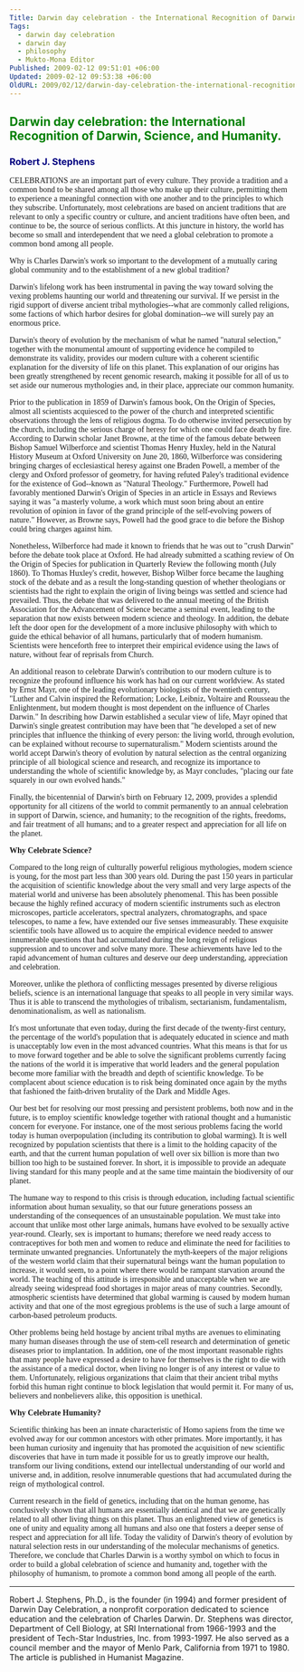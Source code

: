 ```yaml
---
Title: Darwin day celebration - the International Recognition of Darwin, Science, and Humanity.
Tags:
  - darwin day celebration
  - darwin day
  - philosophy
  - Mukto-Mona Editor
Published: 2009-02-12 09:51:01 +06:00
Updated: 2009-02-12 09:53:38 +06:00
OldURL: 2009/02/12/darwin-day-celebration-the-international-recognition-of-darwin-science-and-humanity/
---
```


<h2><span style="color: #008000;">Darwin day celebration: the International Recognition of Darwin, Science, and Humanity. </span></h2>
<h3><span style="color: #000080;">Robert J. Stephens </span></h3>
<span style="font-family: Verdana;">CELEBRATIONS are an important part of every culture. They provide a tradition and a common bond to be shared among all those who make up their culture, permitting them to experience a meaningful connection with one another and to the principles to which they subscribe. Unfortunately, most celebrations are based on ancient traditions that are relevant to only a specific country or culture, and ancient traditions have often been, and continue to be, the source of serious conflicts. At this juncture in history, the world has become so small and interdependent that we need a global celebration to promote a common bond among all people. </span>

<span style="font-family: Verdana;">Why is Charles Darwin's work so important to the development of a mutually caring global community and to the establishment of a new global tradition? </span>

<span style="font-family: Verdana;">Darwin's lifelong work has been instrumental in paving the way toward solving the vexing problems haunting our world and threatening our survival. If we persist in the rigid support of diverse ancient tribal mythologies--what are commonly called religions, some factions of which harbor desires for global domination--we will surely pay an enormous price. </span>

<span style="font-family: Verdana;">Darwin's theory of evolution by the mechanism of what he named "natural selection," together with the monumental amount of supporting evidence he compiled to demonstrate its validity, provides our modern culture with a coherent scientific explanation for the diversity of life on this planet. This explanation of our origins has been greatly strengthened by recent genomic research, making it possible for all of us to set aside our numerous mythologies and, in their place, appreciate our common humanity. </span>

<span style="font-family: Verdana;">Prior to the publication in 1859 of Darwin's famous book, On the Origin of Species, almost all scientists acquiesced to the power of the church and interpreted scientific observations through the lens of religious dogma. To do otherwise invited persecution by the church, including the serious charge of heresy for which one could face death by fire. According to Darwin scholar Janet Browne, at the time of the famous debate between Bishop Samuel Wilberforce and scientist Thomas Henry Huxley, held in the Natural History Museum at Oxford University on June 20, 1860, Wilberforce was considering bringing charges of ecclesiastical heresy against one Braden Powell, a member of the clergy and Oxford professor of geometry, for having refuted Paley's traditional evidence for the existence of God--known as "Natural Theology." Furthermore, Powell had favorably mentioned Darwin's Origin of Species in an article in Essays and Reviews saying it was "a masterly volume, a work which must soon bring about an entire revolution of opinion in favor of the grand principle of the self-evolving powers of nature." However, as Browne says, Powell had the good grace to die before the Bishop could bring charges against him. </span>

<span style="font-family: Verdana;">Nonetheless, Wilberforce had made it known to friends that he was out to "crush Darwin" before the debate took place at Oxford. He had already submitted a scathing review of On the Origin of Species for publication in Quarterly Review the following month (July 1860). To Thomas Huxley's credit, however, Bishop Wilber force became the laughing stock of the debate and as a result the long-standing question of whether theologians or scientists had the right to explain the origin of living beings was settled and science had prevailed. Thus, the debate that was delivered to the annual meeting of the British Association for the Advancement of Science became a seminal event, leading to the separation that now exists between modern science and theology. In addition, the debate left the door open for the development of a more inclusive philosophy with which to guide the ethical behavior of all humans, particularly that of modern humanism. Scientists were henceforth free to interpret their empirical evidence using the laws of nature, without fear of reprisals from Church. </span>

<span style="font-family: Verdana;">An additional reason to celebrate Darwin's contribution to our modern culture is to recognize the profound influence his work has had on our current worldview. As stated by Ernst Mayr, one of the leading evolutionary biologists of the twentieth century, "Luther and Calvin inspired the Reformation; Locke, Leibniz, Voltaire and Rousseau the Enlightenment, but modern thought is most dependent on the influence of Charles Darwin." In describing how Darwin established a secular view of life, Mayr opined that Darwin's single greatest contribution may have been that "he developed a set of new principles that influence the thinking of every person: the living world, through evolution, can be explained without recourse to supernaturalism." Modern scientists around the world accept Darwin's theory of evolution by natural selection as the central organizing principle of all biological science and research, and recognize its importance to understanding the whole of scientific knowledge by, as Mayr concludes, "placing our fate squarely in our own evolved hands." </span>

<span style="font-family: Verdana;">Finally, the bicentennial of Darwin's birth on February 12, 2009, provides a splendid opportunity for all citizens of the world to commit permanently to an annual celebration in support of Darwin, science, and humanity; to the recognition of the rights, freedoms, and fair treatment of all humans; and to a greater respect and appreciation for all life on the planet. </span>

<span style="font-family: Verdana;"><strong>Why Celebrate Science? </strong></span>

<span style="font-family: Verdana;">Compared to the long reign of culturally powerful religious mythologies, modern science is young, for the most part less than 300 years old. During the past 150 years in particular the acquisition of scientific knowledge about the very small and very large aspects of the material world and universe has been absolutely phenomenal. This has been possible because the highly refined accuracy of modern scientific instruments such as electron microscopes, particle accelerators, spectral analyzers, chromatographs, and space telescopes, to name a few, have extended our five senses immeasurably. These exquisite scientific tools have allowed us to acquire the empirical evidence needed to answer innumerable questions that had accumulated during the long reign of religious suppression and to uncover and solve many more. These achievements have led to the rapid advancement of human cultures and deserve our deep understanding, appreciation and celebration. </span>

<span style="font-family: Verdana;">Moreover, unlike the plethora of conflicting messages presented by diverse religious beliefs, science is an international language that speaks to all people in very similar ways. Thus it is able to transcend the mythologies of tribalism, sectarianism, fundamentalism, denominationalism, as well as nationalism. </span>

<span style="font-family: Verdana;">It's most unfortunate that even today, during the first decade of the twenty-first century, the percentage of the world's population that is adequately educated in science and math is unacceptably low even in the most advanced countries. What this means is that for us to move forward together and be able to solve the significant problems currently facing the nations of the world it is imperative that world leaders and the general population become more familiar with the breadth and depth of scientific knowledge. To be complacent about science education is to risk being dominated once again by the myths that fashioned the faith-driven brutality of the Dark and Middle Ages. </span>

<span style="font-family: Verdana;">Our best bet for resolving our most pressing and persistent problems, both now and in the future, is to employ scientific knowledge together with rational thought and a humanistic concern for everyone. For instance, one of the most serious problems facing the world today is human overpopulation (including its contribution to global warming). It is well recognized by population scientists that there is a limit to the holding capacity of the earth, and that the current human population of well over six billion is more than two billion too high to be sustained forever. In short, it is impossible to provide an adequate living standard for this many people and at the same time maintain the biodiversity of our planet. </span>

<span style="font-family: Verdana;">The humane way to respond to this crisis is through education, including factual scientific information about human sexuality, so that our future generations possess an understanding of the consequences of an unsustainable population. We must take into account that unlike most other large animals, humans have evolved to be sexually active year-round. Clearly, sex is important to humans; therefore we need ready access to contraceptives for both men and women to reduce and eliminate the need for facilities to terminate unwanted pregnancies. Unfortunately the myth-keepers of the major religions of the western world claim that their supernatural beings want the human population to increase, it would seem, to a point where there would be rampant starvation around the world. The teaching of this attitude is irresponsible and unacceptable when we are already seeing widespread food shortages in major areas of many countries. Secondly, atmospheric scientists have determined that global warming is caused by modern human activity and that one of the most egregious problems is the use of such a large amount of carbon-based petroleum products. </span>

<span style="font-family: Verdana;">Other problems being held hostage by ancient tribal myths are avenues to eliminating many human diseases through the use of stem-cell research and determination of genetic diseases prior to implantation. In addition, one of the most important reasonable rights that many people have expressed a desire to have for themselves is the right to die with the assistance of a medical doctor, when living no longer is of any interest or value to them. Unfortunately, religious organizations that claim that their ancient tribal myths forbid this human right continue to block legislation that would permit it. For many of us, believers and nonbelievers alike, this opposition is unethical. </span>

<span style="font-family: Verdana;"><strong>Why Celebrate Humanity? </strong></span>

<span style="font-family: Verdana;">Scientific thinking has been an innate characteristic of Homo sapiens from the time we evolved away for our common ancestors with other primates. More importantly, it has been human curiosity and ingenuity that has promoted the acquisition of new scientific discoveries that have in turn made it possible for us to greatly improve our health, transform our living conditions, extend our intellectual understanding of our world and universe and, in addition, resolve innumerable questions that had accumulated during the reign of mythological control. </span>

<span style="font-family: Verdana;">Current research in the field of genetics, including that on the human genome, has conclusively shown that all humans are essentially identical and that we are genetically related to all other living things on this planet. Thus an enlightened view of genetics is one of unity and equality among all humans and also one that fosters a deeper sense of respect and appreciation for all life. Today the validity of Darwin's theory of evolution by natural selection rests in our understanding of the molecular mechanisms of genetics. Therefore, we conclude that Charles Darwin is a worthy symbol on which to focus in order to build a global celebration of science and humanity and, together with the philosophy of humanism, to promote a common bond among all people of the earth. </span>

<hr />Robert J. Stephens, Ph.D., is the founder (in 1994) and former president of Darwin Day Celebration, a nonprofit corporation dedicated to science education and the celebration of Charles Darwin. Dr. Stephens was director, Department of Cell Biology, at SRI International from 1966-1993 and the president of Tech-Star Industries, Inc. from 1993-1997. He also served as a council member and the mayor of Menlo Park, California from 1971 to 1980. The article is published in Humanist Magazine.
